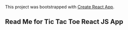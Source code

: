 This project was bootstrapped with [Create React App](https://github.com/facebookincubator/create-react-app).

## Read Me for Tic Tac Toe React JS App